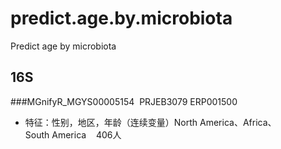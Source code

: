 # predict.age.by.microbiota
Predict age by microbiota
## 16S
###MGnifyR_MGYS00005154  PRJEB3079 ERP001500
- 特征：性别，地区，年龄（连续变量）North America、Africa、South America    406人
